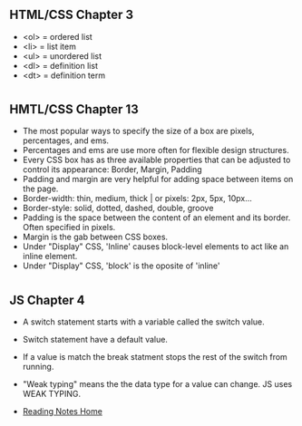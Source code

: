 ## HTML/CSS Chapter 3

- \<ol> = ordered list
- \<li> = list item
- \<ul> = unordered list
- \<dl> = definition list
- \<dt> = definition term

#

## HMTL/CSS Chapter 13

- The most popular ways to specify the size of a box are pixels, percentages, and ems.
- Percentages and ems are use more often for flexible design structures.
- Every CSS box has as three available properties that can be adjusted to control its appearance: Border, Margin, Padding
- Padding and margin are very helpful for adding space between items on the page.
- Border-width: thin, medium, thick | or pixels: 2px, 5px, 10px...
- Border-style: solid, dotted, dashed, double, groove
- Padding is the space between the content of an element and its border. Often specified in pixels.
- Margin is the gab between CSS boxes.
- Under "Display" CSS, 'Inline' causes block-level elements to act like an inline element.
- Under "Display" CSS, 'block' is the oposite of 'inline'

#

## JS Chapter 4

- A switch statement starts with a variable called the switch value.
- Switch statement have a default value.
- If a value is match the break statment stops the rest of the switch from running.
- "Weak typing" means the the data type for a value can change. JS uses WEAK TYPING.

- [Reading Notes Home](https://vektur.github.io/reading-notes/)